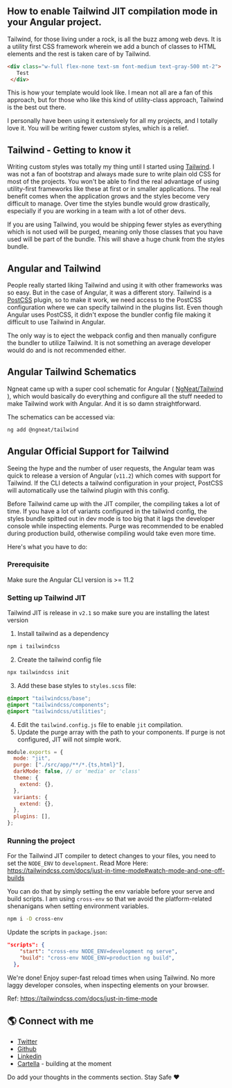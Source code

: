## How to enable Tailwind JIT compilation mode in your Angular project.

Tailwind, for those living under a rock, is all the buzz among web devs. It is a utility first CSS framework wherein we add a bunch of classes to HTML elements and the rest is taken care of by Tailwind. 

```html
<div class="w-full flex-none text-sm font-medium text-gray-500 mt-2">
   Test
 </div>
```

This is how your template would look like. I mean not all are a fan of this approach, but for those who like this kind of utility-class approach, Tailwind is the best out there.

I personally have been using it extensively for all my projects, and I totally love it. You will be writing fewer custom styles, which is a relief. 

## Tailwind - Getting to know it

Writing custom styles was totally my thing until I started using  [Tailwind](https://tailwindcss.com/). I was not a fan of bootstrap and always made sure to write plain old CSS for most of the projects. You won't be able to find the real advantage of using utility-first frameworks like these at first or in smaller applications.
The real benefit comes when the application grows and the styles become very difficult to manage. Over time the styles bundle would grow drastically, especially if you are working in a team with a lot of other devs.

If you are using Tailwind, you would be shipping fewer styles as everything which is not used will be purged, meaning only those classes that you have used will be part of the bundle. This will shave a huge chunk from the styles bundle.

## Angular and Tailwind

People really started liking Tailwind and using it with other frameworks was so easy. But in the case of Angular, it was a different story. 
Tailwind is a  [PostCSS](https://postcss.org/)  plugin, so to make it work, we need access to the PostCSS configuration where we can specify tailwind in the plugins list.
Even though Angular uses PostCSS, it didn't expose the bundler config file making it difficult to use Tailwind in Angular.

The only way is to eject the webpack config and then manually configure the bundler to utilize Tailwind. It is not something an average developer would do and is not recommended either.

## Angular Tailwind Schematics

Ngneat came up with a super cool schematic for Angular ( [NgNeat/Tailwind](https://github.com/ngneat/tailwind) ), which would basically do everything and configure all the stuff needed to make Tailwind work with Angular. And it is so damn straightforward.

The schematics can be accessed via:
```sh
ng add @ngneat/tailwind
```
## Angular Official Support for Tailwind
Seeing the hype and the number of user requests, the Angular team was quick to release a version of Angular (`v11.2`) which comes with support for Tailwind. If the CLI detects a tailwind configuration in your project, PostCSS will automatically use the tailwind plugin with this config.

Before Tailwind came up with the JIT compiler, the compiling takes a lot of time. If you have a lot of variants configured in the tailwind config, the styles bundle spitted out in dev mode is too big that it lags the developer console while inspecting elements. 
Purge was recommended to be enabled during production build, otherwise compiling would take even more time.

Here's what you have to do:
### Prerequisite
Make sure the Angular CLI version is >= 11.2

### Setting up Tailwind JIT

Tailwind JIT is release in `v2.1` so make sure you are installing the latest version

1. Install tailwind as a dependency
```sh
npm i tailwindcss
```
2. Create the tailwind config file
```sh
npx tailwindcss init
```
3. Add these base styles to `styles.scss` file:
```scss
@import "tailwindcss/base";
@import "tailwindcss/components";
@import "tailwindcss/utilities";
```
4. Edit the `tailwind.config.js` file to enable `jit` compilation.
5. Update the purge array with the path to your components. If purge is not configured, JIT will not simple work.
```js
module.exports = {
  mode: "jit",
  purge: ["./src/app/**/*.{ts,html}"],
  darkMode: false, // or 'media' or 'class'
  theme: {
    extend: {},
  },
  variants: {
    extend: {},
  },
  plugins: [],
};
```

### Running the project
For the Tailwind JIT compiler to detect changes to your files, you need to set the `NODE_ENV` to `development`. Read More Here: https://tailwindcss.com/docs/just-in-time-mode#watch-mode-and-one-off-builds

You can do that by simply setting the env variable before your serve and build scripts.
I am using `cross-env` so that we avoid the platform-related shenanigans when setting environment variables.

```sh
npm i -D cross-env
```

Update the scripts in `package.json`:
```json
"scripts": {
    "start": "cross-env NODE_ENV=development ng serve",
    "build": "cross-env NODE_ENV=production ng build",
  },
```
We're done! Enjoy super-fast reload times when using Tailwind. No more laggy developer consoles, when inspecting elements on your browser.

Ref: https://tailwindcss.com/docs/just-in-time-mode

## 🌎 Connect with me

- [Twitter](https://twitter.com/AdiSreyaj)
- [Github](https://github.com/adisreyaj)
- [Linkedin](https://www.linkedin.com/in/adithyasreyaj/)
- [Cartella](https://cartella.sreyaj.dev) - building at the moment

Do add your thoughts in the comments section.
Stay Safe ❤️




